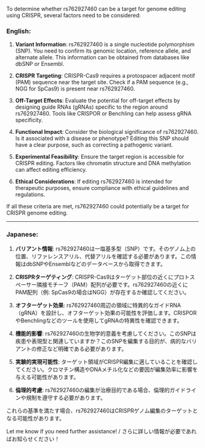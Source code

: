 To determine whether rs762927460 can be a target for genome editing using CRISPR, several factors need to be considered:

### English:
1. **Variant Information**: rs762927460 is a single nucleotide polymorphism (SNP). You need to confirm its genomic location, reference allele, and alternate allele. This information can be obtained from databases like dbSNP or Ensembl.

2. **CRISPR Targeting**: CRISPR-Cas9 requires a protospacer adjacent motif (PAM) sequence near the target site. Check if a PAM sequence (e.g., NGG for SpCas9) is present near rs762927460.

3. **Off-Target Effects**: Evaluate the potential for off-target effects by designing guide RNAs (gRNAs) specific to the region around rs762927460. Tools like CRISPOR or Benchling can help assess gRNA specificity.

4. **Functional Impact**: Consider the biological significance of rs762927460. Is it associated with a disease or phenotype? Editing this SNP should have a clear purpose, such as correcting a pathogenic variant.

5. **Experimental Feasibility**: Ensure the target region is accessible for CRISPR editing. Factors like chromatin structure and DNA methylation can affect editing efficiency.

6. **Ethical Considerations**: If editing rs762927460 is intended for therapeutic purposes, ensure compliance with ethical guidelines and regulations.

If all these criteria are met, rs762927460 could potentially be a target for CRISPR genome editing.

---

### Japanese:
1. **バリアント情報**: rs762927460は一塩基多型（SNP）です。そのゲノム上の位置、リファレンスアリル、代替アリルを確認する必要があります。この情報はdbSNPやEnsemblなどのデータベースから取得できます。

2. **CRISPRターゲティング**: CRISPR-Cas9はターゲット部位の近くにプロトスペーサー隣接モチーフ（PAM）配列が必要です。rs762927460の近くにPAM配列（例: SpCas9の場合はNGG）が存在するか確認してください。

3. **オフターゲット効果**: rs762927460周辺の領域に特異的なガイドRNA（gRNA）を設計し、オフターゲット効果の可能性を評価します。CRISPORやBenchlingなどのツールを使用してgRNAの特異性を確認できます。

4. **機能的影響**: rs762927460の生物学的意義を考慮してください。このSNPは疾患や表現型と関連していますか？このSNPを編集する目的が、病的なバリアントの修正など明確である必要があります。

5. **実験的実現可能性**: ターゲット領域がCRISPR編集に適していることを確認してください。クロマチン構造やDNAメチル化などの要因が編集効率に影響を与える可能性があります。

6. **倫理的考慮**: rs762927460の編集が治療目的である場合、倫理的ガイドラインや規制を遵守する必要があります。

これらの基準を満たす場合、rs762927460はCRISPRゲノム編集のターゲットとなる可能性があります。

Let me know if you need further assistance! / さらに詳しい情報が必要であればお知らせください！